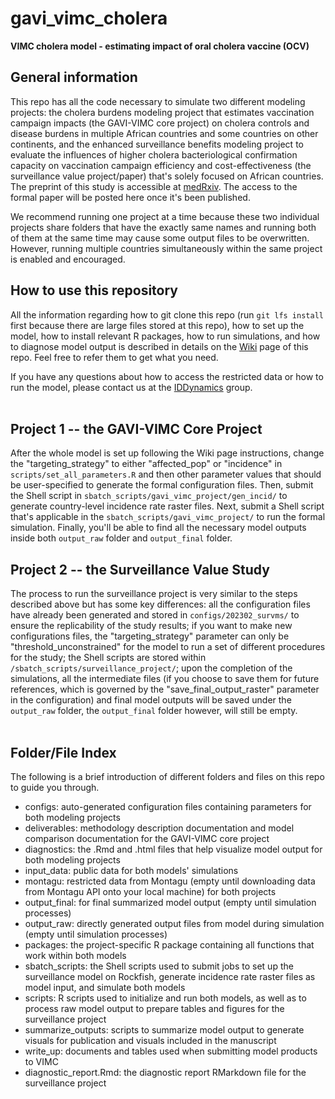 # gavi_vimc_cholera
**VIMC cholera model - estimating impact of oral cholera vaccine (OCV)**

## General information
This repo has all the code necessary to simulate two different modeling projects: the cholera burdens modeling project that estimates vaccination campaign impacts (the GAVI-VIMC core project) on cholera controls and disease burdens in multiple African countries and some countries on other continents, and the enhanced surveillance benefits modeling project to evaluate the influences of higher cholera bacteriological confirmation capacity on vaccination campaign efficiency and cost-effectiveness (the surveillance value project/paper) that's solely focused on African countries. The preprint of this study is accessible at [medRxiv](https://www.medrxiv.org/content/10.1101/2022.11.25.22282776v1). The access to the formal paper will be posted here once it's been published.  

We recommend running one project at a time because these two individual projects share folders that have the exactly same names and running both of them at the same time may cause some output files to be overwritten. However, running multiple countries simultaneously within the same project is enabled and encouraged. 

## How to use this repository 
All the information regarding how to git clone this repo (run `git lfs install` first because there are large files stored at this repo), how to set up the model, how to install relevant R packages, how to run simulations, and how to diagnose model output
is described in details on the [Wiki](https://github.com/HopkinsIDD/gavi_vimc_cholera/wiki) page of this repo. Feel free to refer them to get what you need.  

If you have any questions about how to access the restricted data or how to run the model, please contact us at the [IDDynamics](http://www.iddynamics.jhsph.edu/) group.  
  <br />


## Project 1 -- the GAVI-VIMC Core Project
After the whole model is set up following the Wiki page instructions, change the "targeting_strategy" to either "affected_pop" or "incidence" in `scripts/set_all_parameters.R` and then other parameter values that should be user-specified to generate the formal configuration files. Then, submit the Shell script in `sbatch_scripts/gavi_vimc_project/gen_incid/` to generate country-level incidence rate raster files. Next, submit a Shell script that's applicable in the `sbatch_scripts/gavi_vimc_project/` to run the formal simulation. Finally, you'll be able to find all the necessary model outputs inside both `output_raw` folder and `output_final` folder. 

## Project 2 -- the Surveillance Value Study
The process to run the surveillance project is very similar to the steps described above but has some key differences: all the configuration files have already been generated and stored in `configs/202302_survms/` to ensure the replicability of the study results; if you want to make new configurations files, the "targeting_strategy" parameter can only be "threshold_unconstrained" for the model to run a set of different procedures for the study; the Shell scripts are stored within `/sbatch_scripts/surveillance_project/`; upon the completion of the simulations, all the intermediate files (if you choose to save them for future references, which is governed by the "save_final_output_raster" parameter in the configuration) and final model outputs will be saved under the `output_raw` folder, the `output_final` folder however, will still be empty. 
  <br />
  <br />


## Folder/File Index 
The following is a brief introduction of different folders and files on this repo to guide you through.  
  * configs: auto-generated configuration files containing parameters for both modeling projects 
  * deliverables: methodology description documentation and model comparison documentation for the GAVI-VIMC core project
  * diagnostics: the .Rmd and .html files that help visualize model output for both modeling projects 
  * input_data: public data for both models' simulations
  * montagu: restricted data from Montagu (empty until downloading data from Montagu API onto your local machine) for both projects
  * output_final: for final summarized model output (empty until simulation processes)
  * output_raw: directly generated output files from model during simulation (empty until simulation processes)
  * packages: the project-specific R package containing all functions that work within both models
  * sbatch_scripts: the Shell scripts used to submit jobs to set up the surveillance model on Rockfish, generate incidence rate raster files as model input, and simulate both models 
  * scripts: R scripts used to initialize and run both models, as well as to process raw model output to prepare tables and figures for the surveillance project
  * summarize_outputs: scripts to summarize model output to generate visuals for publication and visuals included in the manuscript 
  * write_up: documents and tables used when submitting model products to VIMC
  * diagnostic_report.Rmd: the diagnostic report RMarkdown file for the surveillance project




